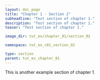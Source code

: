 ```yaml
---
layout: doc_page
title: "Chapter 1 - Section 2"
subheadline: "Test section of chapter 1."
description: "Test section of chapter 1."
teaser: "Test section of chapter 1."

image_dir: tut_ex/chapter_01/section_02

namespace: tut_ex_c01_section_02

type: section
parent: tut_ex_chapter_01
---
```


This is another example section of chapter 1.

